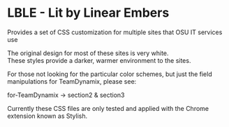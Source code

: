 # LBLE - Lit by Linear Embers
Provides a set of CSS customization for multiple sites that OSU IT services use

The original design for most of these sites is very white.  
These styles provide a darker, warmer environment to the sites. 


For those not looking for the particular color schemes, but just the field manipulations 
for TeamDynamix, please see:

 for-TeamDynamix -> section2 & section3

Currently these CSS files are only tested and applied with the Chrome extension known as Stylish.  
